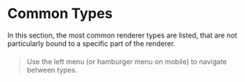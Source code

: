 # Common Types

In this section, the most common renderer types are listed, that are not particularly bound to a specific part of the renderer.

> ####
>
> Use the left menu (or hamburger menu on mobile) to navigate between types.
